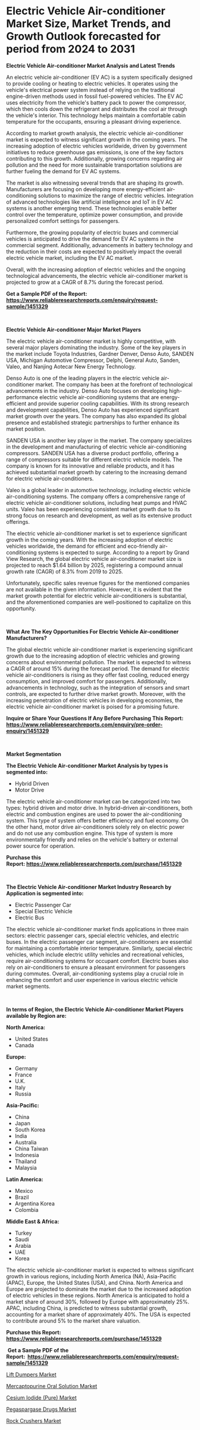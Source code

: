 <p><h1>Electric Vehicle Air-conditioner Market Size, Market Trends, and Growth Outlook forecasted for period from 2024 to 2031</h1></p><p><strong>Electric Vehicle Air-conditioner Market Analysis and Latest Trends</strong></p>
<p><p>An electric vehicle air-conditioner (EV AC) is a system specifically designed to provide cooling or heating to electric vehicles. It operates using the vehicle's electrical power system instead of relying on the traditional engine-driven methods used in fossil fuel-powered vehicles. The EV AC uses electricity from the vehicle's battery pack to power the compressor, which then cools down the refrigerant and distributes the cool air through the vehicle's interior. This technology helps maintain a comfortable cabin temperature for the occupants, ensuring a pleasant driving experience.</p><p>According to market growth analysis, the electric vehicle air-conditioner market is expected to witness significant growth in the coming years. The increasing adoption of electric vehicles worldwide, driven by government initiatives to reduce greenhouse gas emissions, is one of the key factors contributing to this growth. Additionally, growing concerns regarding air pollution and the need for more sustainable transportation solutions are further fueling the demand for EV AC systems.</p><p>The market is also witnessing several trends that are shaping its growth. Manufacturers are focusing on developing more energy-efficient air-conditioning solutions to maximize the range of electric vehicles. Integration of advanced technologies like artificial intelligence and IoT in EV AC systems is another emerging trend. These technologies enable better control over the temperature, optimize power consumption, and provide personalized comfort settings for passengers.</p><p>Furthermore, the growing popularity of electric buses and commercial vehicles is anticipated to drive the demand for EV AC systems in the commercial segment. Additionally, advancements in battery technology and the reduction in their costs are expected to positively impact the overall electric vehicle market, including the EV AC market.</p><p>Overall, with the increasing adoption of electric vehicles and the ongoing technological advancements, the electric vehicle air-conditioner market is projected to grow at a CAGR of 8.7% during the forecast period.</p></p>
<p><strong>Get a Sample PDF of the Report:&nbsp; <a href="https://www.reliableresearchreports.com/enquiry/request-sample/1451329">https://www.reliableresearchreports.com/enquiry/request-sample/1451329</a></strong></p>
<p>&nbsp;</p>
<p><strong>Electric Vehicle Air-conditioner Major Market Players</strong></p>
<p><p>The electric vehicle air-conditioner market is highly competitive, with several major players dominating the industry. Some of the key players in the market include Toyota Industries, Gardner Denver, Denso Auto, SANDEN USA, Michigan Automotive Compressor, Delphi, General Auto, Sanden, Valeo, and Nanjing Aotecar New Energy Technology. </p><p>Denso Auto is one of the leading players in the electric vehicle air-conditioner market. The company has been at the forefront of technological advancements in the industry. Denso Auto focuses on developing high-performance electric vehicle air-conditioning systems that are energy-efficient and provide superior cooling capabilities. With its strong research and development capabilities, Denso Auto has experienced significant market growth over the years. The company has also expanded its global presence and established strategic partnerships to further enhance its market position.</p><p>SANDEN USA is another key player in the market. The company specializes in the development and manufacturing of electric vehicle air-conditioning compressors. SANDEN USA has a diverse product portfolio, offering a range of compressors suitable for different electric vehicle models. The company is known for its innovative and reliable products, and it has achieved substantial market growth by catering to the increasing demand for electric vehicle air-conditioners.</p><p>Valeo is a global leader in automotive technology, including electric vehicle air-conditioning systems. The company offers a comprehensive range of electric vehicle air-conditioner solutions, including heat pumps and HVAC units. Valeo has been experiencing consistent market growth due to its strong focus on research and development, as well as its extensive product offerings.</p><p>The electric vehicle air-conditioner market is set to experience significant growth in the coming years. With the increasing adoption of electric vehicles worldwide, the demand for efficient and eco-friendly air-conditioning systems is expected to surge. According to a report by Grand View Research, the global electric vehicle air-conditioner market size is projected to reach $1.64 billion by 2025, registering a compound annual growth rate (CAGR) of 8.3% from 2019 to 2025.</p><p>Unfortunately, specific sales revenue figures for the mentioned companies are not available in the given information. However, it is evident that the market growth potential for electric vehicle air-conditioners is substantial, and the aforementioned companies are well-positioned to capitalize on this opportunity.</p></p>
<p>&nbsp;</p>
<p><strong>What Are The Key Opportunities For Electric Vehicle Air-conditioner Manufacturers?</strong></p>
<p><p>The global electric vehicle air-conditioner market is experiencing significant growth due to the increasing adoption of electric vehicles and growing concerns about environmental pollution. The market is expected to witness a CAGR of around 15% during the forecast period. The demand for electric vehicle air-conditioners is rising as they offer fast cooling, reduced energy consumption, and improved comfort for passengers. Additionally, advancements in technology, such as the integration of sensors and smart controls, are expected to further drive market growth. Moreover, with the increasing penetration of electric vehicles in developing economies, the electric vehicle air-conditioner market is poised for a promising future.</p></p>
<p><strong>Inquire or Share Your Questions If Any Before Purchasing This Report: <a href="https://www.reliableresearchreports.com/enquiry/pre-order-enquiry/1451329">https://www.reliableresearchreports.com/enquiry/pre-order-enquiry/1451329</a></strong></p>
<p>&nbsp;</p>
<p><strong>Market Segmentation</strong></p>
<p><strong>The Electric Vehicle Air-conditioner Market Analysis by types is segmented into:</strong></p>
<p><ul><li>Hybrid Driven</li><li>Motor Drive</li></ul></p>
<p><p>The electric vehicle air-conditioner market can be categorized into two types: hybrid driven and motor drive. In hybrid-driven air-conditioners, both electric and combustion engines are used to power the air-conditioning system. This type of system offers better efficiency and fuel economy. On the other hand, motor drive air-conditioners solely rely on electric power and do not use any combustion engine. This type of system is more environmentally friendly and relies on the vehicle's battery or external power source for operation.</p></p>
<p><strong>Purchase this Report:&nbsp;<a href="https://www.reliableresearchreports.com/purchase/1451329">https://www.reliableresearchreports.com/purchase/1451329</a></strong></p>
<p>&nbsp;</p>
<p><strong>The Electric Vehicle Air-conditioner Market Industry Research by Application is segmented into:</strong></p>
<p><ul><li>Electric Passenger Car</li><li>Special Electric Vehicle</li><li>Electric Bus</li></ul></p>
<p><p>The electric vehicle air-conditioner market finds applications in three main sectors: electric passenger cars, special electric vehicles, and electric buses. In the electric passenger car segment, air-conditioners are essential for maintaining a comfortable interior temperature. Similarly, special electric vehicles, which include electric utility vehicles and recreational vehicles, require air-conditioning systems for occupant comfort. Electric buses also rely on air-conditioners to ensure a pleasant environment for passengers during commutes. Overall, air-conditioning systems play a crucial role in enhancing the comfort and user experience in various electric vehicle market segments.</p></p>
<p>&nbsp;</p>
<p><strong>In terms of Region, the Electric Vehicle Air-conditioner Market Players available by Region are:</strong></p>
<p>
    <p> <strong> North America: </strong>
        <ul>
            <li>United States</li>
            <li>Canada</li>
        </ul>
        </p> 
    <p> <strong> Europe: </strong>
        <ul>
            <li>Germany</li>
            <li>France</li>
            <li>U.K.</li>
            <li>Italy</li>
            <li>Russia</li>
        </ul>
        </p> 
    <p> <strong> Asia-Pacific: </strong>
        <ul>
            <li>China</li>
            <li>Japan</li>
            <li>South Korea</li>
            <li>India</li>
            <li>Australia</li>
            <li>China Taiwan</li>
            <li>Indonesia</li>
            <li>Thailand</li>
            <li>Malaysia</li>
        </ul>
        </p> 
    <p> <strong> Latin America: </strong>
        <ul>
            <li>Mexico</li>
            <li>Brazil</li>
            <li>Argentina Korea</li>
            <li>Colombia</li>
        </ul>
        </p> 
    <p> <strong> Middle East & Africa: </strong>
        <ul>
            <li>Turkey</li>
            <li>Saudi</li>
            <li>Arabia</li>
            <li>UAE</li>
            <li>Korea</li>
        </ul>
    </p>
    </p>
<p><p>The electric vehicle air-conditioner market is expected to witness significant growth in various regions, including North America (NA), Asia-Pacific (APAC), Europe, the United States (USA), and China. North America and Europe are projected to dominate the market due to the increased adoption of electric vehicles in these regions. North America is anticipated to hold a market share of around 30%, followed by Europe with approximately 25%. APAC, including China, is predicted to witness substantial growth, accounting for a market share of approximately 40%. The USA is expected to contribute around 5% to the market share valuation.</p></p>
<p><strong>Purchase this Report: <a href="https://www.reliableresearchreports.com/purchase/1451329">https://www.reliableresearchreports.com/purchase/1451329</a></strong></p>
<p>&nbsp;<strong>Get a Sample PDF of the Report:&nbsp;&nbsp;<a href="https://www.reliableresearchreports.com/enquiry/request-sample/1451329">https://www.reliableresearchreports.com/enquiry/request-sample/1451329</a></strong></p>
<p><strong></strong></p>
<p><p><a href="https://github.com/PeterParrish5/Market-Research-Report-List-2/blob/main/lift-dumpers-market.md">Lift Dumpers Market</a></p><p><a href="https://medium.com/@merrittrice2023/mercaptopurine-oral-solution-market-report-reveals-the-latest-trends-and-growth-opportunities-of-cf069706aa07">Mercaptopurine Oral Solution Market</a></p><p><a href="https://issuu.com/reportprime-2/docs/cesium-iodide-pure-market-size-2030.pptx">Cesium Iodide (Pure) Market</a></p><p><a href="https://medium.com/@merrittrice2023/pegaspargase-drugs-market-size-reveals-the-best-marketing-channels-in-global-industry-63a7156f777a">Pegaspargase Drugs Market</a></p><p><a href="https://github.com/WillieWoodard/Market-Research-Report-List-2/blob/main/rock-crushers-market.md">Rock Crushers Market</a></p></p>